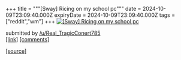 +++
title = """[Sway] Ricing on my school pc"""
date = 2024-10-09T23:09:40.000Z
expiryDate = 2024-10-09T23:09:40.000Z
tags = ["reddit","wm"]
+++
[![[Sway] Ricing on my school pc](https://b.thumbs.redditmedia.com/Oe_JaBgcUTAUTAmpdhkK28s6Ksw723KNv04XMVUL72E.jpg "[Sway] Ricing on my school pc")](https://www.reddit.com/r/unixporn/comments/1g04wmn/sway_ricing_on_my_school_pc/)

submitted by [/u/Real\_TragicConert785](https://www.reddit.com/user/Real_TragicConert785)  
[\[link\]](https://www.reddit.com/gallery/1g04wmn) [\[comments\]](https://www.reddit.com/r/unixporn/comments/1g04wmn/sway_ricing_on_my_school_pc/)

[[source]](https://www.reddit.com/r/unixporn/comments/1g04wmn/sway_ricing_on_my_school_pc/)
